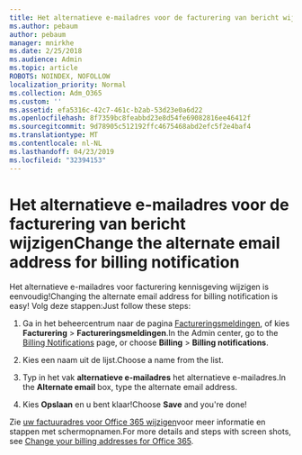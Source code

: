 ```yaml
---
title: Het alternatieve e-mailadres voor de facturering van bericht wijzigen
ms.author: pebaum
author: pebaum
manager: mnirkhe
ms.date: 2/25/2018
ms.audience: Admin
ms.topic: article
ROBOTS: NOINDEX, NOFOLLOW
localization_priority: Normal
ms.collection: Adm_O365
ms.custom: ''
ms.assetid: efa5316c-42c7-461c-b2ab-53d23e0a6d22
ms.openlocfilehash: 8f7359bc8feabbd23e8d54fe69082816ee46412f
ms.sourcegitcommit: 9d78905c512192ffc4675468abd2efc5f2e4baf4
ms.translationtype: MT
ms.contentlocale: nl-NL
ms.lasthandoff: 04/23/2019
ms.locfileid: "32394153"
---
```

# <a name="change-the-alternate-email-address-for-billing-notification"></a><span data-ttu-id="4f8cd-102">Het alternatieve e-mailadres voor de facturering van bericht wijzigen</span><span class="sxs-lookup"><span data-stu-id="4f8cd-102">Change the alternate email address for billing notification</span></span>

<span data-ttu-id="4f8cd-103">Het alternatieve e-mailadres voor facturering kennisgeving wijzigen is eenvoudig!</span><span class="sxs-lookup"><span data-stu-id="4f8cd-103">Changing the alternate email address for billing notification is easy!</span></span> <span data-ttu-id="4f8cd-104">Volg deze stappen:</span><span class="sxs-lookup"><span data-stu-id="4f8cd-104">Just follow these steps:</span></span>
  
1. <span data-ttu-id="4f8cd-105">Ga in het beheercentrum naar de pagina [Factureringsmeldingen](https://go.microsoft.com/fwlink/p/?linkid=853212), of kies **Facturering** \> **Factureringsmeldingen**.</span><span class="sxs-lookup"><span data-stu-id="4f8cd-105">In the Admin center, go to the [Billing Notifications](https://go.microsoft.com/fwlink/p/?linkid=853212) page, or choose **Billing** \> **Billing notifications**.</span></span>
    
2. <span data-ttu-id="4f8cd-106">Kies een naam uit de lijst.</span><span class="sxs-lookup"><span data-stu-id="4f8cd-106">Choose a name from the list.</span></span>
    
3. <span data-ttu-id="4f8cd-107">Typ in het vak **alternatieve e-mailadres** het alternatieve e-mailadres.</span><span class="sxs-lookup"><span data-stu-id="4f8cd-107">In the **Alternate email** box, type the alternate email address.</span></span> 
    
4. <span data-ttu-id="4f8cd-108">Kies **Opslaan** en u bent klaar!</span><span class="sxs-lookup"><span data-stu-id="4f8cd-108">Choose **Save** and you're done!</span></span> 
    
<span data-ttu-id="4f8cd-109">Zie [uw factuuradres voor Office 365 wijzigen](https://support.office.com/article/Change-your-billing-addresses-for-Office-365-for-business-a25c10d6-c1e9-4299-9185-25178df9eba6)voor meer informatie en stappen met schermopnamen.</span><span class="sxs-lookup"><span data-stu-id="4f8cd-109">For more details and steps with screen shots, see [Change your billing addresses for Office 365](https://support.office.com/article/Change-your-billing-addresses-for-Office-365-for-business-a25c10d6-c1e9-4299-9185-25178df9eba6).</span></span>
  

